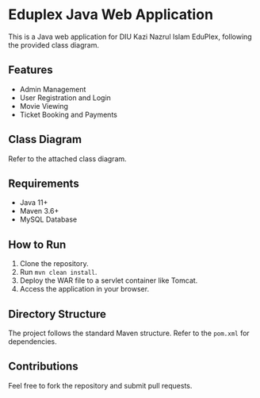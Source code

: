 # Eduplex Java Web Application

This is a Java web application for DIU Kazi Nazrul Islam EduPlex, following the provided class diagram.

## Features
- Admin Management
- User Registration and Login
- Movie Viewing
- Ticket Booking and Payments

## Class Diagram
Refer to the attached class diagram.

## Requirements
- Java 11+
- Maven 3.6+
- MySQL Database

## How to Run
1. Clone the repository.
2. Run `mvn clean install`.
3. Deploy the WAR file to a servlet container like Tomcat.
4. Access the application in your browser.

## Directory Structure
The project follows the standard Maven structure. Refer to the `pom.xml` for dependencies.

## Contributions
Feel free to fork the repository and submit pull requests.